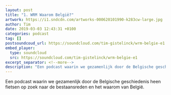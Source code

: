 ```yaml
---
layout: post
title: "1. WRM Waarom België?"
artwork: https://i1.sndcdn.com/artworks-000620101990-k283cw-large.jpg
author: Tim
date: 2019-03-03 12:43:31 +0100
categories: podcast
tag: []
postsoundcoud_url: https://soundcloud.com/tim-gistelinck/wrm-belgie-e1
embed_player:
  type: soundcloud
  src: https://soundcloud.com/tim-gistelinck/wrm-belgie-e1
excerpt_separator: <!--more-->
description: "Een podcast waarin we gezamenlijk door de Belgische geschiedenis heen fietsen op zoek naar de bestaansreden en het waarom van België."
---
```

Een podcast waarin we gezamenlijk door de Belgische geschiedenis heen fietsen op zoek naar de bestaansreden en het waarom van België.